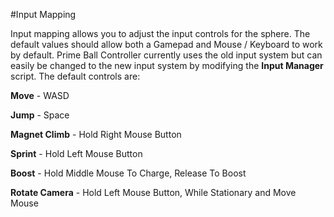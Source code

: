 #Input Mapping

Input mapping allows you to adjust the input controls for the sphere.  The default values should allow both a Gamepad and Mouse / Keyboard to work by default.  Prime Ball Controller currently uses the old input system but can easily be changed to the new input
system by modifying the **Input Manager** script.  The default controls are:

**Move** - WASD

**Jump** - Space

**Magnet Climb** - Hold Right Mouse Button

**Sprint** - Hold Left Mouse Button

**Boost** - Hold Middle Mouse To Charge, Release To Boost

**Rotate Camera** - Hold Left Mouse Button, While Stationary and Move Mouse
